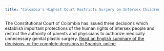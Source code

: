 ```yaml
---
title: "Colombia's Highest Court Restricts Surgery on Intersex Children"
---
```


The Constitutional Court of Colombia has issued three decisions which establish important protections of the human rights of intersex people and restrict the authority of parents and physicians to authorize medically unnecessary genital plastic surgery. [Read an English summary of the decisions, or the complete decisions in Spanish, online][1].

 [1]: colombia